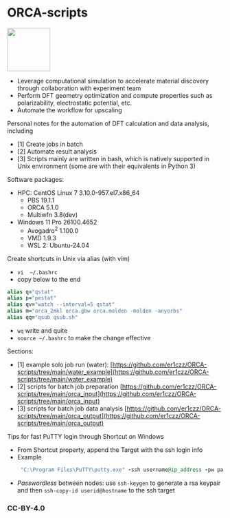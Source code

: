# ORCA-scripts
<img src="https://www.faccts.de/wp-content/uploads/2024/06/Orca-Bildmarke-Hintergrund.png" width="100" height="100">

- Leverage computational simulation to accelerate material discovery through collaboration with experiment team
- Perform DFT geometry optimization and compute properties such as polarizability, electrostatic potential, etc.
- Automate the workflow for upscaling
  
Personal notes for the automation of DFT calculation and data analysis, including
- [1] Create jobs in batch
- [2] Automate result analysis
- [3] Scripts mainly are written in bash, which is natively supported in Unix environment (some are with their equivalents in Python 3) 

Software packages:
- HPC: CentOS Linux 7 3.10.0-957.el7.x86_64
  - PBS 19.1.1
  - ORCA 5.1.0
  - Multiwfn 3.8(dev) 
- Windows 11 Pro 26100.4652
  - Avogadro<sup>2</sup> 1.100.0
  - VMD 1.9.3
  - WSL 2: Ubuntu-24.04

Create shortcuts in Unix via alias (with vim)
- ```vi  ~/.bashrc```
- copy below to the end
```ruby
alias q="qstat"
alias p="pestat"
alias qv="watch --interval=5 qstat"
alias m="orca_2mkl orca.gbw orca.molden -molden -anyorbs"
alias qq="qsub qsub.sh"
```
- ```wq``` write and quite
- ```source ~/.bashrc``` to make the change effective

Sections:
- [1] example solo job run (water): [https://github.com/er1czz/ORCA-scripts/tree/main/water_example](https://github.com/er1czz/ORCA-scripts/tree/main/water_example)
- [2] scripts for batch job preparation [https://github.com/er1czz/ORCA-scripts/tree/main/orca_input](https://github.com/er1czz/ORCA-scripts/tree/main/orca_input)
- [3] scripts for batch job data analysis [https://github.com/er1czz/ORCA-scripts/tree/main/orca_output](https://github.com/er1czz/ORCA-scripts/tree/main/orca_output)


Tips for fast PuTTY login through Shortcut on Windows
- From Shortcut property, append the Target with the ssh login info
- Example
  ```ruby
   "C:\Program Files\PuTTY\putty.exe" -ssh username@ip_address -pw pa22w0rd -P p0rt
  ```
- *Passwordless* between nodes: use ```ssh-keygen``` to generate a rsa keypair and then ```ssh-copy-id userid@hostname``` to the ssh target
  
### CC-BY-4.0
